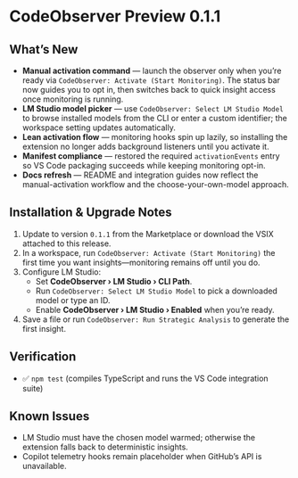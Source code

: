 # CodeObserver Preview 0.1.1

## What’s New
- **Manual activation command** — launch the observer only when you’re ready via `CodeObserver: Activate (Start Monitoring)`. The status bar now guides you to opt in, then switches back to quick insight access once monitoring is running.
- **LM Studio model picker** — use `CodeObserver: Select LM Studio Model` to browse installed models from the CLI or enter a custom identifier; the workspace setting updates automatically.
- **Lean activation flow** — monitoring hooks spin up lazily, so installing the extension no longer adds background listeners until you activate it.
- **Manifest compliance** — restored the required `activationEvents` entry so VS Code packaging succeeds while keeping monitoring opt-in.
- **Docs refresh** — README and integration guides now reflect the manual-activation workflow and the choose-your-own-model approach.

## Installation & Upgrade Notes
1. Update to version `0.1.1` from the Marketplace or download the VSIX attached to this release.
2. In a workspace, run `CodeObserver: Activate (Start Monitoring)` the first time you want insights—monitoring remains off until you do.
3. Configure LM Studio:
   - Set **CodeObserver › LM Studio › CLI Path**.
   - Run `CodeObserver: Select LM Studio Model` to pick a downloaded model or type an ID.
   - Enable **CodeObserver › LM Studio › Enabled** when you’re ready.
4. Save a file or run `CodeObserver: Run Strategic Analysis` to generate the first insight.

## Verification
- ✅ `npm test` (compiles TypeScript and runs the VS Code integration suite)

## Known Issues
- LM Studio must have the chosen model warmed; otherwise the extension falls back to deterministic insights.
- Copilot telemetry hooks remain placeholder when GitHub’s API is unavailable.
